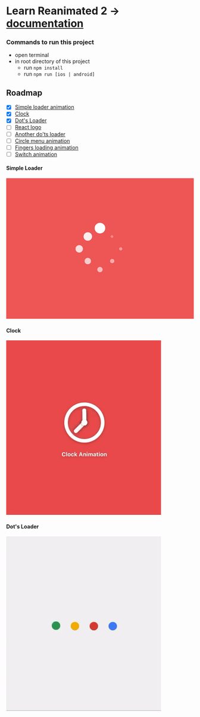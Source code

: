 # **Learn Reanimated 2 -> [documentation](https://docs.swmansion.com/react-native-reanimated/)**

### Commands to run this project 
- open terminal
- in root directory of this project
  - run ```npm install```
  - run ```npm run [ios | android]```

## **Roadmap**
- [x] [Simple loader animation](#Simple-Loader)
- [x] [Clock](#Clock)
- [x] [Dot's Loader](#Dot's-Loader)
- [ ] [React logo](#React-logo)
- [ ] [Another do'ts loader](#Another-dot's-Loader)
- [ ] [Circle menu animation](#Circle-menu-animation)
- [ ] [Fingers loading animation](#Fingers-loading-animation)
- [ ] [Switch animation](#Switch-animation)

#### **Simple Loader**
![simple loader](./gifs/loader.gif)

#### **Clock**
![clock](./gifs/clock.gif)

#### **Dot's Loader**
![dot's loader](./gifs/dots_loader.gif)
